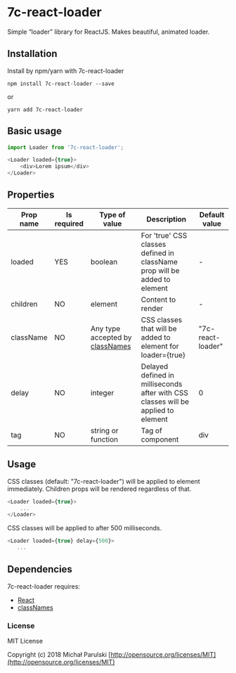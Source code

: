 # 7c-react-loader
Simple “loader” library for ReactJS. Makes beautiful, animated loader.

## Installation
Install by npm/yarn with 7c-react-loader

```
npm install 7c-react-loader --save
```
or
```
yarn add 7c-react-loader
```

## Basic usage
```js
import Loader from '7c-react-loader';

<Loader loaded={true}>
    <div>Lorem ipsum</div>
</Loader>
```

## Properties
| Prop name | Is required | Type of value | Description | Default value |
| ---       | --- | ---                                                                         | --- | ---               |
| loaded    | YES | boolean                                                                     | For 'true' CSS classes defined in className prop will be added to <Loader> element         | -                   |
| children  | NO  | element                                                                     | Content to render                                                                          | -                   |
| className | NO  | Any type accepted by [classNames](https://www.npmjs.com/package/classnames) | CSS classes that will be added to <Loader> element for loader={true}                       | "7c-react-loader"   |
| delay     | NO  | integer                                                                     | Delayed defined in milliseconds after with CSS classes will be applied to <Loader> element | 0                   |
| tag       | NO  | string or function                                                          | Tag of <Loader> component                                                                  | div                 |

## Usage
CSS classes (default: "7c-react-loader") will be applied to <Loader> element immediately. Children props will be rendered regardless of that.
```js
<Loader loaded={true}>
    ...
</Loader>
```

CSS classes  will be applied to <Loader> after 500 milliseconds.
```js
<Loader loaded={true} delay={500}>
   ...
```

## Dependencies
7c-react-loader requires:
  - [React](https://facebook.github.io/react/index.html)
  - [classNames](https://www.npmjs.com/package/classnames)
  
### License
MIT License

Copyright (c) 2018 Michał Parulski [http://opensource.org/licenses/MIT](http://opensource.org/licenses/MIT)
